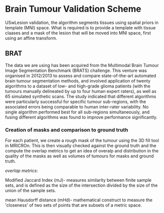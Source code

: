 # Brain Tumour Validation Scheme

USwLesion validation, the algorithm segments tissues using spatial priors in template (MNI) space. What is required is to provide a template with tissue claases and a mask of the lesion that will be moved into MNI space, first using an affine transform.

## BRAT

The data we are using has been acquired from the Multimodal Brain Tumour Image Segmentation Benchmark (BRATS) challenge. This venture was organised in 2012/2013 to assess and compare state-of-the-art automated brain tumour segmentation methods, and involved application of twenty algorithms to a dataset of low- and high-grade glioma patients (with the tumours manually delineated by up to four human expert raters), as well as 65 simulated synthetic scans. The study indicated that different algorithms were particularly successful for specific tumour sub-regions, with the associated errors being comparable to human inter-rater variability. No single algorithm performed best for all sub-regions simultaneously, and fusing different algorithms was found to improve performance significantly.

### Creation of masks and comparison to ground truth

For each patient, we create a rough mask of the tumour using the 3D fill tool in MRICROn. This is then visually checked against the ground truth and the compute the overlap metrics to get an idea of overalp and distribution in the quality of the masks as well as volumes of tumours for masks and ground truth.

*_overlap metrics_*:

Modified Jaccard Index (mJ)- measures similarity between finite sample sets, and is defined as the size of the intersection divided by the size of the union of the sample sets.

mean Hausdorff distance (mHd)- mathematical construct to measure the 'closeness' of two sets of points that are subsets of a metric space.
